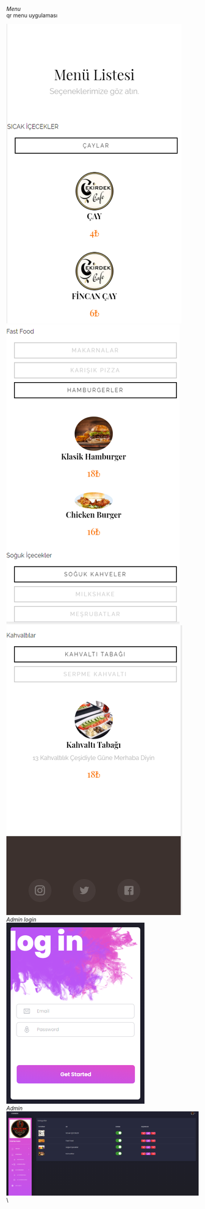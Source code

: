 *Menu*\
qr menu uygulaması

![Menu](https://github.com/MumineSimsek/QrMenu/blob/main/images/1.PNG)\
![Menu](https://github.com/MumineSimsek/QrMenu/blob/main/images/2.PNG)\
![Menu](https://github.com/MumineSimsek/QrMenu/blob/main/images/3.PNG)\
*Admin login*\
![admin](https://github.com/MumineSimsek/QrMenu/blob/main/images/4.PNG)\
*Admin*\
![admin](https://github.com/MumineSimsek/QrMenu/blob/main/images/admin.PNG)\
